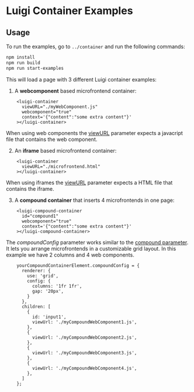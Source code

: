 
# Luigi Container Examples

## Usage
To run the examples, go to `../container` and run the following commands:

```bash
npm install
npm run build
npm run start-examples
```
This will load a page with 3 different Luigi container examples:

1. A **webcomponent** based microfrontend container:
```
    <luigi-container
      viewURL="./myWebComponent.js"
      webcomponent="true"
      context='{"content":"some extra content"}'
    ></luigi-container>
```
When using web components the [viewURL](https://docs.luigi-project.io/docs/navigation-parameters-reference?section=viewurl) parameter expects a javacript file that contains the web component.

2. An **iframe** based microfrontend container:
```
    <luigi-container
      viewURL="./microfrontend.html"
    ></luigi-container>
```
When using iframes the [viewURL](https://docs.luigi-project.io/docs/navigation-parameters-reference?section=viewurl) parameter expects a HTML file that contains the iframe.

3. A **compound container** that inserts 4 microfrontends in one page:
```
    <luigi-compound-container
      id="compound1"
      webcomponent="true"
      context='{"content":"some extra content"}'
    ></luigi-compound-container>
```
The *compoundConfig* parameter works similar to the [compound parameter](https://docs.luigi-project.io/docs/navigation-parameters-reference?section=compound). It lets you arrange microfrontends in a customizable grid layout. In this example we have 2 columns and 4 web components.

```
    yourCompoundContainerElement.compoundConfig = {
      renderer: { 
        use: 'grid', 
        config: { 
          columns: '1fr 1fr', 
          gap: '20px',
        } 
      },
      children: [
        {
          id: 'input1',
          viewUrl: './myCompoundWebComponent1.js',
        },
        {
          viewUrl: './myCompoundWebComponent2.js',
        },
        {
          viewUrl: './myCompoundWebComponent3.js',
        },
        {
          viewUrl: './myCompoundWebComponent4.js',
        },
      ]
    };
```

